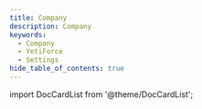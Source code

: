 ```yaml
---
title: Company
description: Company
keywords:
  - Company
  - YetiForce
  - Settings
hide_table_of_contents: true
---
```


import DocCardList from '@theme/DocCardList';

<DocCardList />
